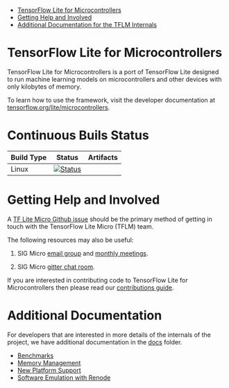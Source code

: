 <!--
Semi-automated TOC generation with instructions from
https://github.com/ekalinin/github-markdown-toc#auto-insert-and-update-toc
-->

<!--ts-->

*   [TensorFlow Lite for Microcontrollers](#tensorflow-lite-for-microcontrollers)
*   [Getting Help and Involved](#getting-help-and-involved)
*   [Additional Documentation for the TFLM Internals](#additional-documentation-for-the-tflm-internals)

<!-- Added by: advaitjain, at: Mon 05 Oct 2020 02:37:34 PM PDT -->

<!--te-->

# TensorFlow Lite for Microcontrollers

TensorFlow Lite for Microcontrollers is a port of TensorFlow Lite designed to
run machine learning models on microcontrollers and other devices with only
kilobytes of memory.

To learn how to use the framework, visit the developer documentation at
[tensorflow.org/lite/microcontrollers](https://www.tensorflow.org/lite/microcontrollers).

# Continuous Buils Status

Build Type | Status                                                                                                                                                                       | Artifacts
---------- | ---------------------------------------------------------------------------------------------------------------------------------------------------------------------------- | ---------
Linux      | [![Status](https://storage.googleapis.com/tensorflow-kokoro-build-badges/tflite-micro.svg)](https://storage.googleapis.com/tensorflow-kokoro-build-badges/tflite-micro.html) |

# Getting Help and Involved

A
[TF Lite Micro Github issue](https://github.com/tensorflow/tensorflow/issues/new?labels=comp%3Amicro&template=70-tflite-micro-issue.md)
should be the primary method of getting in touch with the TensorFlow Lite Micro
(TFLM) team.

The following resources may also be useful:

1.  SIG Micro [email group](https://groups.google.com/a/tensorflow.org/g/micro)
    and
    [monthly meetings](http://doc/1YHq9rmhrOUdcZnrEnVCWvd87s2wQbq4z17HbeRl-DBc).

1.  SIG Micro [gitter chat room](https://gitter.im/tensorflow/sig-micro).

If you are interested in contributing code to TensorFlow Lite for
Microcontrollers then please read our [contributions guide](CONTRIBUTING.md).

# Additional Documentation

For developers that are interested in more details of the internals of the
project, we have additional documentation in the [docs](docs/) folder.

*   [Benchmarks](benchmarks/README.md)
*   [Memory Management](docs/memory_management.md)
*   [New Platform Support](docs/new_platform_support.md)
*   [Software Emulation with Renode](docs/renode.md)
